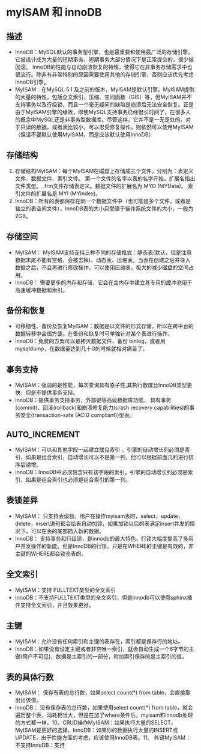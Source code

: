 # myISAM 和 innoDB

## 描述
- InnoDB：MySQL默认的事务型引擎，也是最重要和使用最广泛的存储引擎。它被设计成为大量的短期事务，短期事务大部分情况下是正常提交的，很少被回滚。
InnoDB的性能与自动崩溃恢复的特性，使得它在非事务存储需求中也很流行。除非有非常特别的原因需要使用其他的存储引擎，否则应该优先考虑InnoDB引擎。
- MyISAM：在MySQL 5.1 及之前的版本，MyISAM是默认引擎。MyISAM提供的大量的特性，包括全文索引、压缩、空间函数（GIS）等，但MyISAM并不支持事务以及行级锁，而且一个毫无疑问的缺陷是崩溃后无法安全恢复。正是由于MyISAM引擎的缘故，即使MySQL支持事务已经很长时间了，在很多人的概念中MySQL还是非事务型数据库。尽管这样，它并不是一无是处的。对于只读的数据，或者表比较小，可以忍受修复操作，则依然可以使用MyISAM（但请不要默认使用MyISAM，而是应该默认使用InnoDB）

## 存储结构
1. 存储结构MyISAM：每个MyISAM在磁盘上存储成三个文件。分别为：表定义文件、数据文件、索引文件。 
第一个文件的名字以表的名字开始，扩展名指出文件类型。
    .frm文件存储表定义。数据文件的扩展名为.MYD (MYData)。
    索引文件的扩展名是.MYI (MYIndex)。
2. InnoDB：所有的表都保存在同一个数据文件中（也可能是多个文件，或者是独立的表空间文件），InnoDB表的大小只受限于操作系统文件的大小，一般为2GB。

## 存储空间
- MyISAM： MyISAM支持支持三种不同的存储格式：静态表(默认，但是注意数据末尾不能有空格，会被去掉)、动态表、压缩表。当表在创建之后并导入数据之后，不会再进行修改操作，可以使用压缩表，极大的减少磁盘的空间占用。
- InnoDB： 需要更多的内存和存储，它会在主内存中建立其专用的缓冲池用于高速缓冲数据和索引。

## 备份和恢复
- 可移植性、备份及恢复MyISAM：数据是以文件的形式存储，所以在跨平台的数据转移中会很方便。在备份和恢复时可单独针对某个表进行操作。
- InnoDB：免费的方案可以是拷贝数据文件、备份 binlog，或者用 mysqldump，在数据量达到几十G的时候就相对痛苦了。

## 事务支持
- MyISAM：强调的是性能，每次查询具有原子性,其执行数度比InnoDB类型更快，但是不提供事务支持。
- InnoDB：提供事务支持事务，外部键等高级数据库功能。 具有事务(commit)、回滚(rollback)和崩溃修复能力(crash recovery capabilities)的事务安全(transaction-safe (ACID compliant))型表。

## AUTO_INCREMENT
- MyISAM：可以和其他字段一起建立联合索引 。引擎的自动增长列必须是索引，如果是组合索引，自动增长可以不是第一列，他可以根据前面几列进行排序后递增。
- InnoDB：InnoDB中必须包含只有该字段的索引。引擎的自动增长列必须是索引，如果是组合索引也必须是组合索引的第一列。

## 表锁差异
- MyISAM： 只支持表级锁，用户在操作myisam表时，select，update，delete，insert语句都会给表自动加锁，如果加锁以后的表满足insert并发的情况下，可以在表的尾部插入新的数据。
- InnoDB： 支持事务和行级锁，是innodb的最大特色。行锁大幅度提高了多用户并发操作的新能。但是InnoDB的行锁，只是在WHERE的主键是有效的，非主键的WHERE都会锁全表的。

## 全文索引
- MyISAM：支持 FULLTEXT类型的全文索引
- InnoDB：不支持FULLTEXT类型的全文索引，但是innodb可以使用sphinx插件支持全文索引，并且效果更好。

## 主键
- MyISAM：允许没有任何索引和主键的表存在，索引都是保存行的地址。
- InnoDB：如果没有设定主键或者非空唯一索引，就会自动生成一个6字节的主键(用户不可见)，数据是主索引的一部分，附加索引保存的是主索引的值。

## 表的具体行数
- MyISAM： 保存有表的总行数，如果select count(*) from table，会直接取出出该值。
- InnoDB： 没有保存表的总行数，如果使用select count(*) from table，就会遍历整个表，消耗相当大，但是在加了where条件后，myisam和innodb处理的方式都一样。10、CRUD操作MyISAM：如果执行大量的SELECT，MyISAM是更好的选择。InnoDB：如果你的数据执行大量的INSERT或UPDATE，出于性能方面的考虑，应该使用InnoDB表。11、 外键MyISAM：不支持InnoDB：支持